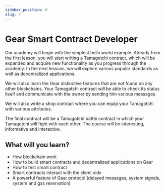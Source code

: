 ```yaml
---
sidebar_position: 0
slug: /
---
```


# Gear Smart Contract Developer

Our academy will begin with the simplest hello world example. Already from the first lesson, you will start writing a Tamagotchi contract, which will be expanded and acquire new functionality as you progress through the academy. In the next lessons, we will explore various popular standards as well as decentralized applications.

We will also learn the Gear distinctive features that are not found on any other blockchains. Your Tamagotchi contract will be able to check its status itself and communicate with the owner by sending him various messages.

We will also write a shop contract where you can equip your Tamagotchi with various attributes.

The final contract will be a Tamagotchi battle contract in which your Tamagotchi will fight with each other. The course will be interesting, informative and interactive.

## What will you learn?

- How blockchain work
- How to build smart contracts and decentralized applications on Gear
- How to test smart contract
- Smart contracts interact with the client side
- A powerful feature of Gear protocol (delayed messages, system signals, system and gas reservation)

